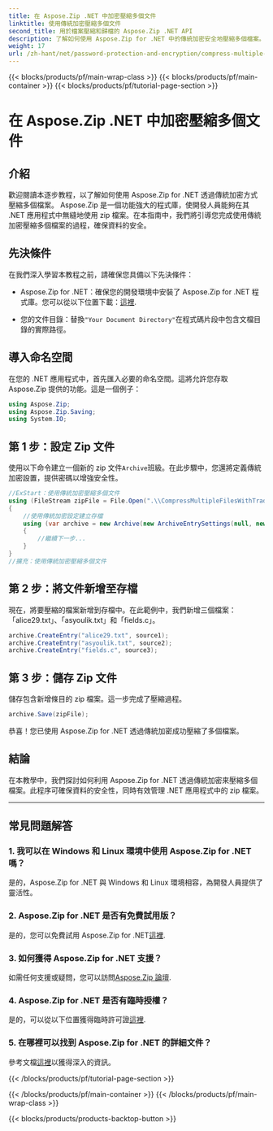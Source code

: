 ```yaml
---
title: 在 Aspose.Zip .NET 中加密壓縮多個文件
linktitle: 使用傳統加密壓縮多個文件
second_title: 用於檔案壓縮和歸檔的 Aspose.Zip .NET API
description: 了解如何使用 Aspose.Zip for .NET 中的傳統加密安全地壓縮多個檔案。增強 .NET 應用程式中的資料保護。
weight: 17
url: /zh-hant/net/password-protection-and-encryption/compress-multiple-files-traditional-encryption/
---
```


{{< blocks/products/pf/main-wrap-class >}}
{{< blocks/products/pf/main-container >}}
{{< blocks/products/pf/tutorial-page-section >}}

# 在 Aspose.Zip .NET 中加密壓縮多個文件


## 介紹

歡迎閱讀本逐步教程，以了解如何使用 Aspose.Zip for .NET 透過傳統加密方式壓縮多個檔案。 Aspose.Zip 是一個功能強大的程式庫，使開發人員能夠在其 .NET 應用程式中無縫地使用 zip 檔案。在本指南中，我們將引導您完成使用傳統加密壓縮多個檔案的過程，確保資料的安全。

## 先決條件

在我們深入學習本教程之前，請確保您具備以下先決條件：

-  Aspose.Zip for .NET：確保您的開發環境中安裝了 Aspose.Zip for .NET 程式庫。您可以從以下位置下載：[這裡](https://releases.aspose.com/zip/net/).

- 您的文件目錄：替換`"Your Document Directory"`在程式碼片段中包含文檔目錄的實際路徑。

## 導入命名空間

在您的 .NET 應用程式中，首先匯入必要的命名空間。這將允許您存取 Aspose.Zip 提供的功能。這是一個例子：

```csharp
using Aspose.Zip;
using Aspose.Zip.Saving;
using System.IO;
```

## 第 1 步：設定 Zip 文件

使用以下命令建立一個新的 zip 文件`Archive`班級。在此步驟中，您還將定義傳統加密設置，提供密碼以增強安全性。

```csharp
//ExStart：使用傳統加密壓縮多個文件
using (FileStream zipFile = File.Open(".\\CompressMultipleFilesWithTraditionalEncryption_out.zip", FileMode.Create))
{
    //使用傳統加密設定建立存檔
    using (var archive = new Archive(new ArchiveEntrySettings(null, new TraditionalEncryptionSettings("p@s$"))))
    {
        //繼續下一步...
    }
}
//擴充：使用傳統加密壓縮多個文件
```

## 第 2 步：將文件新增至存檔

現在，將要壓縮的檔案新增到存檔中。在此範例中，我們新增三個檔案：「alice29.txt」、「asyoulik.txt」和「fields.c」。

```csharp
archive.CreateEntry("alice29.txt", source1);
archive.CreateEntry("asyoulik.txt", source2);
archive.CreateEntry("fields.c", source3);
```

## 第 3 步：儲存 Zip 文件

儲存包含新增條目的 zip 檔案。這一步完成了壓縮過程。

```csharp
archive.Save(zipFile);
```

恭喜！您已使用 Aspose.Zip for .NET 透過傳統加密成功壓縮了多個檔案。

## 結論

在本教學中，我們探討如何利用 Aspose.Zip for .NET 透過傳統加密來壓縮多個檔案。此程序可確保資料的安全性，同時有效管理 .NET 應用程式中的 zip 檔案。

---

## 常見問題解答

### 1. 我可以在 Windows 和 Linux 環境中使用 Aspose.Zip for .NET 嗎？

是的，Aspose.Zip for .NET 與 Windows 和 Linux 環境相容，為開發人員提供了靈活性。

### 2. Aspose.Zip for .NET 是否有免費試用版？

是的，您可以免費試用 Aspose.Zip for .NET[這裡](https://releases.aspose.com/).

### 3. 如何獲得 Aspose.Zip for .NET 支援？

如需任何支援或疑問，您可以訪問[Aspose.Zip 論壇](https://forum.aspose.com/c/zip/37).

### 4. Aspose.Zip for .NET 是否有臨時授權？

是的，可以從以下位置獲得臨時許可證[這裡](https://purchase.aspose.com/temporary-license/).

### 5. 在哪裡可以找到 Aspose.Zip for .NET 的詳細文件？

參考文檔[這裡](https://reference.aspose.com/zip/net/)以獲得深入的資訊。

{{< /blocks/products/pf/tutorial-page-section >}}

{{< /blocks/products/pf/main-container >}}
{{< /blocks/products/pf/main-wrap-class >}}

{{< blocks/products/products-backtop-button >}}
